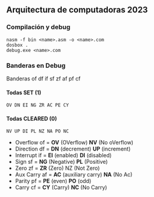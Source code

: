 ## Arquitectura de computadoras 2023

### Compilación y debug
```
nasm -f bin <name>.asm -o <name>.com
dosbox .
debug.exe <name>.com
```

### Banderas en Debug
Banderas of df if sf zf af pf cf 
#### Todas SET (1) 
```
OV DN EI NG ZR AC PE CY 
```
#### Todas CLEARED (0) 
```
NV UP DI PL NZ NA PO NC 
```
- Overflow of = **OV** (OVerflow) **NV** (No oVerflow) 
- Direction df = **DN** (decrement) **UP** (increment) 
- Interrupt if = **EI** (enabled) **DI** (disabled) 
- Sign sf = **NG** (Negative) **PL** (Positive) 
- Zero zf = **ZR** (Zero) NZ (Not Zero) 
- Aux Carry af = **AC** (auxiliary carry) **NA** (No Ac) 
- Parity pf = **PE** (even) **PO** (odd) 
- Carry cf = **CY** (Carry) **NC** (No Carry)